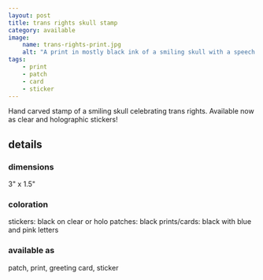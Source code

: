 ```yaml
---
layout: post
title: trans rights skull stamp
category: available
image: 
    name: trans-rights-print.jpg
    alt: "A print in mostly black ink of a smiling skull with a speech bubble. In pink and blue, the speech bubble reads 'trans rights!'"
tags:
    - print
    - patch
    - card
    - sticker
---
```


Hand carved stamp of a smiling skull celebrating trans rights. Available now as clear and holographic stickers!

## details

### dimensions

3" x 1.5"

### coloration

stickers: black on clear or holo
patches: black
prints/cards: black with blue and pink letters

### available as

patch, print, greeting card, sticker
